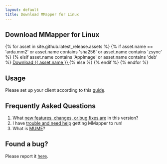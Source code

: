 ```yaml
---
layout: default
title: Download MMapper for Linux
---
```


## Download MMapper for Linux
{% for asset in site.github.latest_release.assets %}
{% if asset.name == 'arda.mm2' or asset.name contains 'sha256' or asset.name contains 'zsync' %}
{% elsif asset.name contains 'AppImage' or asset.name contains 'deb' %}
<a href="{{ asset.browser_download_url }}" class="download-link">
    Download {{ asset.name }}
</a>
{% else %}
{% endif %}
{% endfor %}

## Usage
Please set up your client according to this [guide](https://github.com/MUME/MMapper/wiki/Installing).

## Frequently Asked Questions
1.  What <a href="about.html#changelog">new features, changes, or bug fixes are</a> in this version?
2.  I have [trouble and need help](https://github.com/MUME/MMapper/wiki/Troubleshooting) getting MMapper to run!
3.  What is [MUME](https://mume.org)?

## Found a bug?
Please report it [here](https://github.com/MUME/MMapper/issues).

